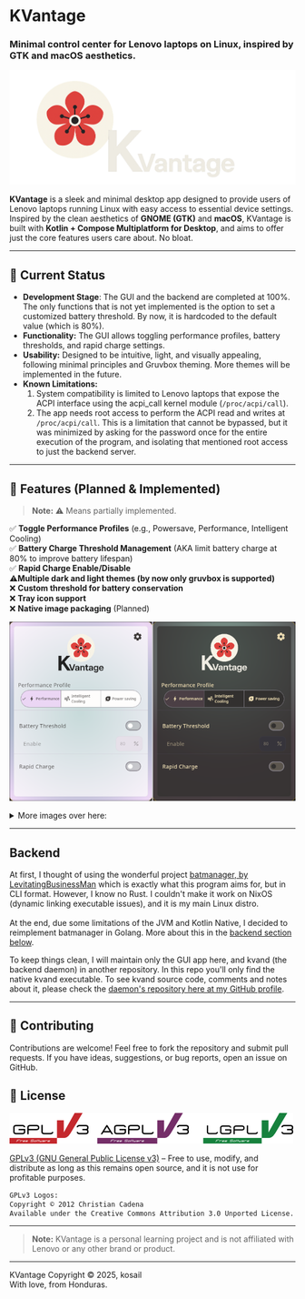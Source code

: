 # KVantage
### Minimal control center for Lenovo laptops on Linux, inspired by GTK and macOS aesthetics.

![KVantage logo](repo_images/main_logo.png)

**KVantage** is a sleek and minimal desktop app designed to provide users of Lenovo laptops running Linux with easy access to essential device settings. Inspired by the clean aesthetics of **GNOME (GTK)** and **macOS**, KVantage is built with **Kotlin + Compose Multiplatform for Desktop**, and aims to offer just the core features users care about. No bloat.

---

## 🚀 Current Status
- **Development Stage**: The GUI and the backend are completed at 100%. The only functions that is not yet implemented is the option to set a customized battery threshold. By now, it is hardcoded to the default value (which is 80%).
- **Functionality:** The GUI allows toggling performance profiles, battery thresholds, and rapid charge settings.
- **Usability:** Designed to be intuitive, light, and visually appealing, following minimal principles and Gruvbox theming. More themes will be implemented in the future.
- **Known Limitations:**
  1. System compatibility is limited to Lenovo laptops that expose the ACPI interface using the acpi_call kernel module (`/proc/acpi/call`).
  2. The app needs root access to perform the ACPI read and writes at `/proc/acpi/call`. This is a limitation that cannot be bypassed, but it was minimized by asking for the password once for the entire execution of the program, and isolating that mentioned root access to just the backend server.

---

## 🎯 Features (Planned & Implemented)

> **Note:** ⚠️  Means partially implemented.

✅ **Toggle Performance Profiles** (e.g., Powersave, Performance, Intelligent Cooling)  
✅ **Battery Charge Threshold Management**  (AKA limit battery charge at 80% to improve battery lifespan)  
✅ **Rapid Charge Enable/Disable**  
⚠️**Multiple dark and light themes (by now only gruvbox is supported)**   
❌ **Custom threshold for battery conservation**  
❌ **Tray icon support**  
❌ **Native image packaging** (Planned)

![Animated Background ON with Gruvbox theme](repo_images/gruvbox_theme_1.png)
<details>
  <summary>More images over here:</summary>

![Animated Background OFF with Gruvbox theme](repo_images/gruvbox_theme_2.png)
![Settings](repo_images/gruvbox_theme_3.png)

</details>

---
##  Backend
At first, I thought of using the wonderful project [batmanager, by LevitatingBusinessMan](https://github.com/LevitatingBusinessMan/batmanager) which is exactly what this program aims for, but in CLI format. However, I know no Rust. I couldn't make it work on NixOS (dynamic linking executable issues), and it is my main Linux distro.<br><br>
At the end, due some limitations of the JVM and Kotlin Native, I decided to reimplement batmanager in Golang. More about this in the [backend section below](#backend).

To keep things clean, I will maintain only the GUI app here, and kvand (the backend daemon) in another repository. In this repo you'll only find the native kvand executable. To see kvand source code, comments and notes about it, please check the [daemon's repository here at my GitHub profile](https://github.com/kosail/Kvand).


---

## 🤝 Contributing
Contributions are welcome! Feel free to fork the repository and submit pull requests. If you have ideas, suggestions, or bug reports, open an issue on GitHub.

[//]: # (## 🎒 Resources)


## 📜 License
![GPLv3 License logo. Copyright © 2012 Christian Cadena](repo_images/license-logos-by-christian-candena-GNU_GPLv3_License.png)

[GPLv3 (GNU General Public License v3)](LICENSE.txt) – Free to use, modify, and distribute as long as this remains open source, and it is not use for profitable purposes.

    GPLv3 Logos:
    Copyright © 2012 Christian Cadena
    Available under the Creative Commons Attribution 3.0 Unported License.


---
> **Note:** KVantage is a personal learning project and is not affiliated with Lenovo or any other brand or product.
---
KVantage Copyright © 2025, kosail 
<br>
With love, from Honduras.
